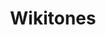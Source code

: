 ---
title: Wikitones
description: "Talleres sobre cómo mejorar la experiencia e historial de usuario de Wikipedia y utilizar estratégicamente a esa herramienta para nutrir los debates sobre la historia y la cultura."
image: /images/memorias/wikitones.jpg
date_label: Viernes 8, 15 y 22 de octubre
images:
    - /images/memorias/wikitones/wikiton-1.jpg
    - /images/memorias/wikitones/wikiton-2.jpg
    - /images/memorias/wikitones/wikiton-3.jpg
    - /images/memorias/wikitones/wikiton-4.jpg
    - /images/memorias/wikitones/wikiton-5.jpg
    - /images/memorias/wikitones/wikiton-6.jpg
---